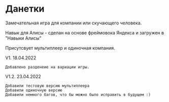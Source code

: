 # Данетки
Замечательная игра для компании или скучающего человека.

Навык для Алисы - сделан на основе фреймовока Яндекса и загружен в "Навыки Алисы"

Присутсвует мультиплеер и одиночная компания.


V1. 18.04.2022

	Добавлено разденеие на вариации игры.

V1.2. 23.04.2022

	Добавили тестовую версию мультиплеера
	Добавили одиночную версию
	Добавили немного багов, что бы можно было исправить в будущем :)
